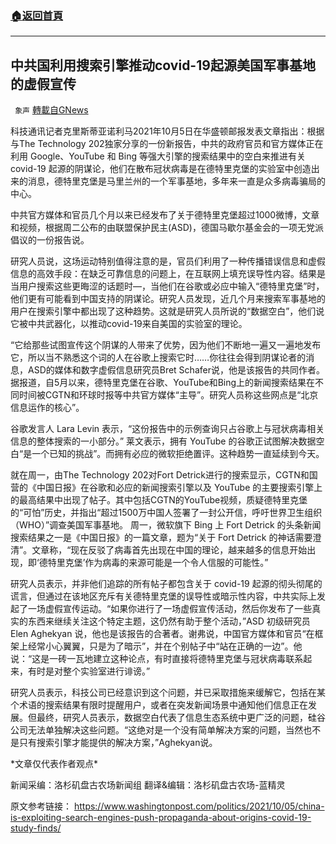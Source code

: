 ###  [:house:返回首頁](https://github.com/ourhimalayas/txt)
---


## 中共国利用搜索引擎推动covid-19起源美国军事基地的虚假宣传
` 象声` [轉載自GNews](https://gnews.org/zh-hans/1578617/)

科技通讯记者克里斯蒂亚诺利马2021年10月5日在华盛顿邮报发表文章指出：根据与The Technology 202独家分享的一份新报告，中共的政府官员和官方媒体正在利用 Google、YouTube 和 Bing 等强大引擎的搜索结果中的空白来推进有关 covid-19 起源的阴谋论，他们在散布冠状病毒是在德特里克堡的实验室中创造出来的消息，德特里克堡是马里兰州的一个军事基地，多年来一直是众多病毒骗局的中心。

中共官方媒体和官员几个月以来已经发布了关于德特里克堡超过1000微博，文章和视频，根据周二公布的由联盟保护民主(ASD)，德国马歇尔基金会的一项无党派倡议的一份报告说。

研究人员说，这场运动特别值得注意的是，官员们利用了一种传播错误信息和虚假信息的高效手段：在缺乏可靠信息的问题上，在互联网上填充误导性内容。结果是当用户搜索这些更晦涩的话题时—，当他们在谷歌或必应中输入“德特里克堡”时，他们更有可能看到中国支持的阴谋论。研究人员发现，近几个月来搜索军事基地的用户在搜索引擎中都出现了这种趋势。这就是研究人员所说的“数据空白”，他们说它被中共武器化，以推动covid-19来自美国的实验室的理论。

“它给那些试图宣传这个阴谋的人带来了优势，因为他们不断地一遍又一遍地发布它，所以当不熟悉这个词的人在谷歌上搜索它时……你往往会得到阴谋论者的消息，ASD的媒体和数字虚假信息研究员Bret Schafer说，他是该报告的共同作者。 据报道，自5月以来，德特里克堡在谷歌、YouTube和Bing上的新闻搜索结果在不同时间被CGTN和环球时报等中共官方媒体“主导”。研究人员称这些网点是“北京信息运作的核心”。

谷歌发言人 Lara Levin 表示，“这份报告中的示例查询只占谷歌上与冠状病毒相关信息的整体搜索的一小部分。” 莱文表示，拥有 YouTube 的谷歌正试图解决数据空白“是一个已知的挑战”。而拥有必应的微软拒绝置评。这种趋势一直延续到今天。

就在周一，由The Technology 202对Fort Detrick进行的搜索显示，CGTN和国营的《中国日报》在谷歌和必应的新闻搜索引擎以及 YouTube 的主要搜索引擎上的最高结果中出现了帖子。其中包括CGTN的YouTube视频，质疑德特里克堡的“可怕”历史，并指出“超过1500万中国人签署了一封公开信，呼吁世界卫生组织（WHO）”调查美国军事基地。
 周一，微软旗下 Bing 上 Fort Detrick 的头条新闻搜索结果之一是《中国日报》的一篇文章，题为“关于 Fort Detrick 的神话需要澄清”。文章称，“现在反驳了病毒首先出现在中国的理论，越来越多的信息开始出现，即‘德特里克堡’作为病毒的来源可能是一个令人信服的可能性。”

研究人员表示，并非他们追踪的所有帖子都包含关于 covid-19 起源的彻头彻尾的谎言，但通过在该地区充斥有关德特里克堡的误导性或暗示性内容，中共实际上发起了一场虚假宣传运动。“如果你进行了一场虚假宣传活动，然后你发布了一些真实的东西来继续关注这个特定主题，这仍然有助于整个活动，”ASD 初级研究员Elen Aghekyan 说，他也是该报告的合著者。谢弗说，中国官方媒体和官员“在框架上经常小心翼翼，只是为了暗示”，并在个别帖子中“站在正确的一边”。他说：“这是一砖一瓦地建立这种论点，有时直接将德特里克堡与冠状病毒联系起来，有时是对整个实验室进行诽谤。”

研究人员表示，科技公司已经意识到这个问题，并已采取措施来缓解它，包括在某个术语的搜索结果有限时提醒用户，或者在突发新闻场景中通知他们信息正在发展。但最终，研究人员表示，数据空白代表了信息生态系统中更广泛的问题，硅谷公司无法单独解决这些问题。“这绝对是一个没有简单解决方案的问题，当然也不是只有搜索引擎才能提供的解决方案，”Aghekyan说。

\*文章仅代表作者观点\*

新闻采编：洛杉矶盘古农场新闻组
 翻译&编辑：洛杉矶盘古农场-蓝精灵

原文参考链接：
 https://www.washingtonpost.com/politics/2021/10/05/china-is-exploiting-search-engines-push-propaganda-about-origins-covid-19-study-finds/

